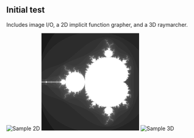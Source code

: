 ## Initial test

Includes image I/O, a 2D implicit function grapher, and a 3D raymarcher.

![Sample 2D](https://raw.githubusercontent.com/lz-uoft/course-project-8-musketeers/main/sampleOut2D.png)
![Sample 3D](https://raw.githubusercontent.com/CSC207-UofT/course-project-8-musketeers/main/sampleOutMandel.png)
![Sample 3D](https://raw.githubusercontent.com/lz-uoft/course-project-8-musketeers/main/sampleOut3D.png)